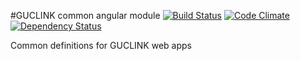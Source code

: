#GUCLINK common angular module
[![Build Status](https://travis-ci.org/ah450/guclink-www-common.svg?branch=master)](https://travis-ci.org/ah450/guclink-www-common)
[![Code Climate](https://codeclimate.com/github/ah450/guclink-www-common/badges/gpa.svg)](https://codeclimate.com/github/ah450/guclink-www-common)
[![Dependency Status](https://gemnasium.com/badges/github.com/ah450/guclink-www-common.svg)](https://gemnasium.com/github.com/ah450/guclink-www-common)

Common definitions for GUCLINK web apps
